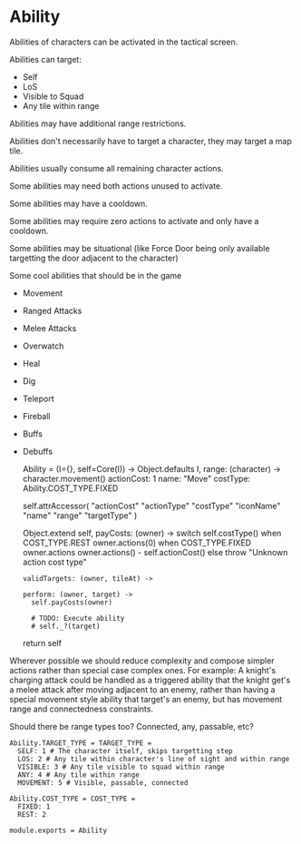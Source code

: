 Ability
=======

Abilities of characters can be activated in the tactical screen.

Abilities can target:

  - Self
  - LoS
  - Visible to Squad
  - Any tile within range

Abilities may have additional range restrictions.

Abilities don't necessarily have to target a character, they may target a map
tile.

Abilities usually consume all remaining character actions.

Some abilities may need both actions unused to activate.

Some abilities may have a cooldown.

Some abilities may require zero actions to activate and only have a cooldown.

Some abilities may be situational (like Force Door being only available targetting the door adjacent to the character)

Some cool abilities that should be in the game

  - Movement
  - Ranged Attacks
  - Melee Attacks
  - Overwatch
  - Heal
  - Dig
  - Teleport
  - Fireball
  - Buffs
  - Debuffs

    Ability = (I={}, self=Core(I)) ->
      Object.defaults I,
        range: (character) ->
          character.movement()
        actionCost: 1
        name: "Move"
        costType: Ability.COST_TYPE.FIXED

      self.attrAccessor(
        "actionCost"
        "actionType"
        "costType"
        "iconName"
        "name"
        "range"
        "targetType"
      )

      Object.extend self,
        payCosts: (owner) ->
          switch self.costType()
            when COST_TYPE.REST
              owner.actions(0)
            when COST_TYPE.FIXED
              owner.actions owner.actions() - self.actionCost()
            else
              throw "Unknown action cost type"

        validTargets: (owner, tileAt) ->

        perform: (owner, target) ->
          self.payCosts(owner)

          # TODO: Execute ability
          # self._?(target)

      return self

Wherever possible we should reduce complexity and compose simpler actions rather
than special case complex ones. For example: A knight's charging attack could
be handled as a triggered ability that the knight get's a melee attack after
moving adjacent to an enemy, rather than having a special movement style ability
that target's an enemy, but has movement range and connectedness constraints.

Should there be range types too? Connected, any, passable, etc?

    Ability.TARGET_TYPE = TARGET_TYPE =
      SELF: 1 # The character itself, skips targetting step
      LOS: 2 # Any tile within character's line of sight and within range
      VISIBLE: 3 # Any tile visible to squad within range
      ANY: 4 # Any tile within range
      MOVEMENT: 5 # Visible, passable, connected

    Ability.COST_TYPE = COST_TYPE =
      FIXED: 1
      REST: 2

    module.exports = Ability
